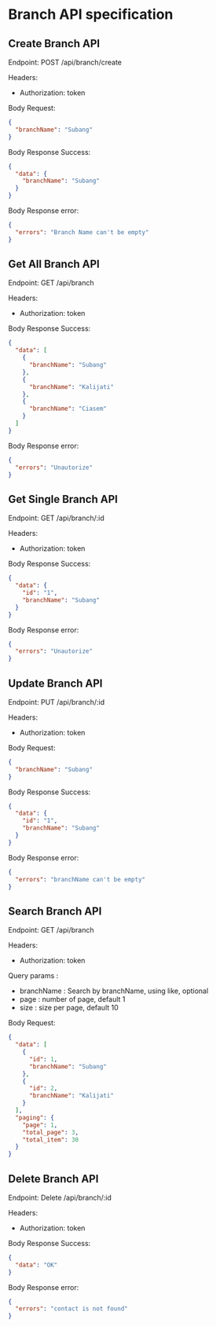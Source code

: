 # Branch API specification

## Create Branch API

Endpoint: POST /api/branch/create

Headers:

- Authorization: token

Body Request:

```json
{
  "branchName": "Subang"
}
```

Body Response Success:

```json
{
  "data": {
    "branchName": "Subang"
  }
}
```

Body Response error:

```json
{
  "errors": "Branch Name can't be empty"
}
```

## Get All Branch API

Endpoint: GET /api/branch

Headers:

- Authorization: token

Body Response Success:

```json
{
  "data": [
    {
      "branchName": "Subang"
    },
    {
      "branchName": "Kalijati"
    },
    {
      "branchName": "Ciasem"
    }
  ]
}
```

Body Response error:

```json
{
  "errors": "Unautorize"
}
```

## Get Single Branch API

Endpoint: GET /api/branch/:id

Headers:

- Authorization: token

Body Response Success:

```json
{
  "data": {
    "id": "1",
    "branchName": "Subang"
  }
}
```

Body Response error:

```json
{
  "errors": "Unautorize"
}
```

## Update Branch API

Endpoint: PUT /api/branch/:id

Headers:

- Authorization: token

Body Request:

```json
{
  "branchName": "Subang"
}
```

Body Response Success:

```json
{
  "data": {
    "id": "1",
    "branchName": "Subang"
  }
}
```

Body Response error:

```json
{
  "errors": "branchName can't be empty"
}
```

## Search Branch API

Endpoint: GET /api/branch

Headers:

- Authorization: token

Query params :

- branchName : Search by branchName, using like, optional
- page : number of page, default 1
- size : size per page, default 10

Body Request:

```json
{
  "data": [
    {
      "id": 1,
      "branchName": "Subang"
    },
    {
      "id": 2,
      "branchName": "Kalijati"
    }
  ],
  "paging": {
    "page": 1,
    "total_page": 3,
    "total_item": 30
  }
}
```

## Delete Branch API

Endpoint: Delete /api/branch/:id

Headers:

- Authorization: token

Body Response Success:

```json
{
  "data": "OK"
}
```

Body Response error:

```json
{
  "errors": "contact is not found"
}
```

